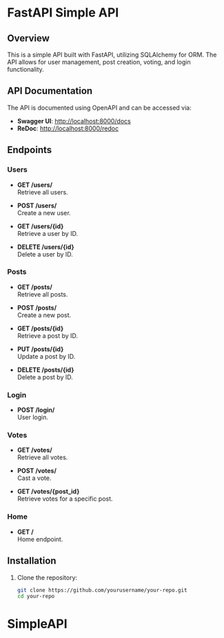 # FastAPI Simple API

## Overview

This is a simple API built with FastAPI, utilizing SQLAlchemy for ORM. The API allows for user management, post creation, voting, and login functionality.

## API Documentation

The API is documented using OpenAPI and can be accessed via:

- **Swagger UI**: [http://localhost:8000/docs](http://localhost:8000/docs)
- **ReDoc**: [http://localhost:8000/redoc](http://localhost:8000/redoc)

## Endpoints

### Users

- **GET /users/**  
  Retrieve all users.

- **POST /users/**  
  Create a new user.

- **GET /users/{id}**  
  Retrieve a user by ID.

- **DELETE /users/{id}**  
  Delete a user by ID.

### Posts

- **GET /posts/**  
  Retrieve all posts.

- **POST /posts/**  
  Create a new post.

- **GET /posts/{id}**  
  Retrieve a post by ID.

- **PUT /posts/{id}**  
  Update a post by ID.

- **DELETE /posts/{id}**  
  Delete a post by ID.

### Login

- **POST /login/**  
  User login.

### Votes

- **GET /votes/**  
  Retrieve all votes.

- **POST /votes/**  
  Cast a vote.

- **GET /votes/{post_id}**  
  Retrieve votes for a specific post.

### Home

- **GET /**  
  Home endpoint.

## Installation

1. Clone the repository:
   ```bash
   git clone https://github.com/yourusername/your-repo.git
   cd your-repo
# SimpleAPI
